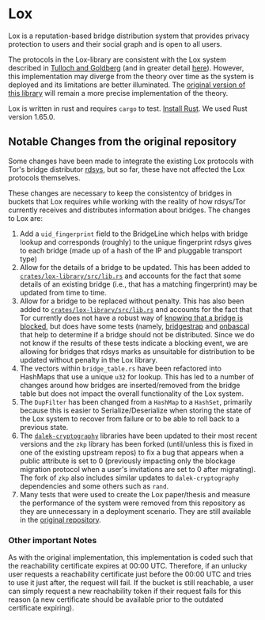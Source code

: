 # Lox

Lox is a reputation-based bridge distribution system that provides privacy protection to users and their social graph and is open to all users.

The protocols in the Lox-library are consistent with the Lox system described
in [Tulloch and Goldberg](https://petsymposium.org/popets/2023/popets-2023-0029.php) (and in greater detail [here](https://uwspace.uwaterloo.ca/handle/10012/18333)). However, this implementation may diverge from the theory over time as the system is deployed and its limitations are better illuminated. The [original version of this library](https://git-crysp.uwaterloo.ca/iang/lox) will remain a more precise implementation of the theory.

Lox is written in rust and requires `cargo` to test. [Install Rust](https://www.rust-lang.org/tools/install). We used Rust version 1.65.0.

## Notable Changes from the original repository

Some changes have been made to integrate the existing Lox protocols with Tor's
bridge distributor [rdsys](https://gitlab.torproject.org/tpo/anti-censorship/rdsys),
but so far, these have not affected the Lox protocols themselves.

These changes are necessary to keep the consistentcy of bridges in buckets that Lox requires while working with the reality of how rdsys/Tor currently receives and distributes information about bridges. The changes to Lox are:
1. Add a `uid_fingerprint` field to the BridgeLine which helps with bridge lookup and
   corresponds (roughly) to the unique fingerprint rdsys gives to each bridge
   (made up of a hash of the IP and pluggable transport type)
2. Allow for the details of a bridge to be updated. This has been added to
   [`crates/lox-library/src/lib.rs`](https://gitlab.torproject.org/tpo/anti-censorship/lox-rs/-/blob/main/crates/lox-library/src/lib.rs) and accounts for the fact that some details
   of an existing bridge (i.e., that has a matching fingerprint) may be updated
   from time to time.
3. Allow for a bridge to be replaced without penalty. This has also been added to
   [`crates/lox-library/src/lib.rs`](https://gitlab.torproject.org/tpo/anti-censorship/lox-rs/-/blob/main/crates/lox-library/src/lib.rs)
   and accounts for the fact that Tor currently does not have a robust way of
   [knowing that a bridge is blocked](https://gitlab.torproject.org/tpo/anti-censorship/censorship-analysis/-/issues/40035), but does have some tests (namely,
   [bridgestrap](https://gitlab.torproject.org/tpo/anti-censorship/bridgestrap) and [onbasca](https://gitlab.torproject.org/tpo/network-health/onbasca)) that help to determine if a
   bridge should not be distributed. Since we do not know if the results of
   these tests indicate a blocking event, we are allowing for bridges that
   rdsys marks as unsuitable for distribution to be updated without penalty in the Lox library.
4. The vectors within `bridge_table.rs` have been refactored into HashMaps that use a unique `u32` for lookup. This has led to a
number of changes around how bridges are inserted/removed from the bridge table but does not impact the overall functionality of the Lox system.
5. The `DupFilter` has been changed from a `HashMap` to a `HashSet`, primarily because this is easier to Serialize/Deserialize when storing the state of the Lox system to recover from failure or to be able to roll back to a previous state.
6. The [`dalek-cryptography`](https://dalek.rs/) libraries have been updated to their most recent versions and the `zkp` library has been forked (until/unless this is fixed in one of the existing upstream repos) to fix a bug that appears when a public attribute is set to 0 (previously impacting only the blockage migration protocol when a user's invitations are set to 0 after migrating). The fork of `zkp` also includes similar updates to `dalek-cryptography` dependencies and some others such as `rand`.
7. Many tests that were used to create the Lox paper/thesis and measure the performance of the system were removed from this repository as they are unnecessary in a deployment scenario. They are still available in the [original repository](https://git-crysp.uwaterloo.ca/iang/lox).

### Other important Notes

As with the original implementation, this implementation is coded such that the reachability certificate expires at 00:00 UTC. Therefore, if an unlucky user requests a reachability certificate just before the 00:00 UTC and tries to use it just after, the request will fail. If the bucket is still reachable, a user can simply request a new reachability token if their request fails for this reason (a new certificate should be available prior to the outdated certificate expiring).
